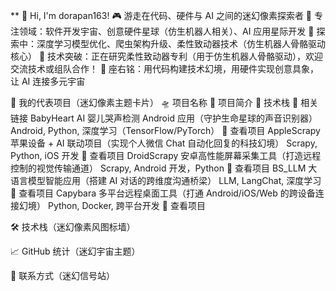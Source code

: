 ** 
👋 Hi, I'm dorapan163!
🎮 游走在代码、硬件与 AI 之间的迷幻像素探索者
🔭 专注领域：软件开发宇宙、创意硬件星球（仿生机器人相关）、AI 应用星际开发
🌱 探索中：深度学习模型优化、爬虫架构升级、柔性致动器技术（仿生机器人骨骼驱动核心）
💬 技术突破：正在研究柔性致动器专利（用于仿生机器人骨骼驱动），欢迎交流技术或组队合作！
🚀 座右铭：用代码构建技术幻境，用硬件实现创意具象，让 AI 连接多元宇宙

🚀 我的代表项目（迷幻像素主题卡片）
🛸 项目名称
🌌 项目简介
🔧 技术栈
📡 相关链接
BabyHeart
AI 婴儿哭声检测 Android 应用（守护生命星球的声音识别器）
Android, Python, 深度学习（TensorFlow/PyTorch）
🔗 查看项目 
AppleScrapy
苹果设备 + AI 联动项目（实现个人微信 Chat 自动化回复的科技幻境）
Scrapy, Python, iOS 开发
🔗 查看项目 
DroidScrapy
安卓高性能屏幕采集工具（打造远程控制的视觉传输通道）
Scrapy, Android 开发，Python
🔗 查看项目 
BS_LLM
大语言模型智能应用（搭建 AI 对话的跨维度沟通桥梁）
LLM, LangChat, 深度学习
🔗 查看项目 
Capybara
多平台远程桌面工具（打通 Android/iOS/Web 的跨设备连接幻境）
Python, Docker, 跨平台开发
🔗 查看项目 


🛠 技术栈（迷幻像素风图标墙）

📈 GitHub 统计（迷幻宇宙主题）

🔗 联系方式（迷幻信号站）
